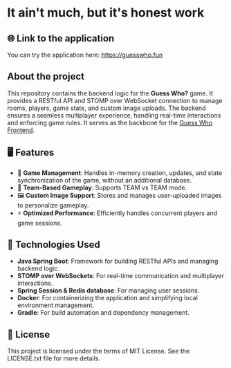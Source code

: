 # It ain't much, but it's honest work

## 🌐 Link to the application

You can try the application here: https://guesswho.fun

## About the project

This repository contains the backend logic for the **Guess Who?** game.
It provides a RESTful API and STOMP over WebSocket connection to manage rooms, players, game state, and custom image uploads.
The backend ensures a seamless multiplayer experience, handling real-time interactions and enforcing game rules.
It serves as the backbone for the [Guess Who Frontend](https://github.com/Dantomaz/guess-who-fe).

## 🖥️ Features

- 📡 **Game Management**: Handles in-memory creation, updates, and state synchronization of the game, without an additional database.
- 👫 **Team-Based Gameplay**: Supports TEAM vs TEAM mode.
- 🖼️ **Custom Image Support**: Stores and manages user-uploaded images to personalize gameplay.
- ⚡ **Optimized Performance**: Efficiently handles concurrent players and game sessions.

## 🚀 Technologies Used

- **Java Spring Boot**: Framework for building RESTful APIs and managing backend logic.
- **STOMP over WebSockets**: For real-time communication and multiplayer interactions.
- **Spring Session & Redis database**: For managing user sessions.
- **Docker**: For containerizing the application and simplifying local environment management.
- **Gradle**: For build automation and dependency management.

## 📄 License

This project is licensed under the terms of MIT License. See the LICENSE.txt file for more details.